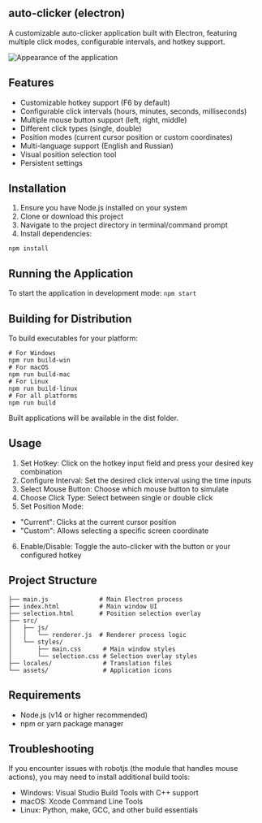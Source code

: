 ## auto-clicker (electron)
A customizable auto-clicker application built with Electron, featuring multiple click modes, configurable intervals, and hotkey support.

![Appearance of the application](https://github.com/mdapm9di/auto-clicker-electron/blob/main/screenshot.jpg)

## Features
- Customizable hotkey support (F6 by default)
- Configurable click intervals (hours, minutes, seconds, milliseconds)
- Multiple mouse button support (left, right, middle)
- Different click types (single, double)
- Position modes (current cursor position or custom coordinates)
- Multi-language support (English and Russian)
- Visual position selection tool
- Persistent settings
## Installation
1. Ensure you have Node.js installed on your system
2. Clone or download this project
3. Navigate to the project directory in terminal/command prompt
4. Install dependencies:
```
npm install
```
## Running the Application
To start the application in development mode:
``
npm start
``
## Building for Distribution
To build executables for your platform:
```
# For Windows
npm run build-win
# For macOS
npm run build-mac
# For Linux
npm run build-linux
# For all platforms
npm run build
```
Built applications will be available in the dist folder.
## Usage
1. Set Hotkey: Click on the hotkey input field and press your desired key combination
2. Configure Interval: Set the desired click interval using the time inputs
3. Select Mouse Button: Choose which mouse button to simulate
4. Choose Click Type: Select between single or double click
5. Set Position Mode:
- "Current": Clicks at the current cursor position
- "Custom": Allows selecting a specific screen coordinate
6. Enable/Disable: Toggle the auto-clicker with the button or your configured hotkey
## Project Structure
```
├── main.js              # Main Electron process
├── index.html           # Main window UI
├── selection.html       # Position selection overlay
├── src/
│   ├── js/
│   │   └── renderer.js  # Renderer process logic
│   └── styles/
│       ├── main.css      # Main window styles
│       └── selection.css # Selection overlay styles
├── locales/              # Translation files
└── assets/               # Application icons
```
## Requirements
- Node.js (v14 or higher recommended)
- npm or yarn package manager
## Troubleshooting
If you encounter issues with robotjs (the module that handles mouse actions), you may need to install additional build tools:
- Windows: Visual Studio Build Tools with C++ support
- macOS: Xcode Command Line Tools
- Linux: Python, make, GCC, and other build essentials





